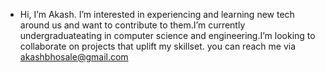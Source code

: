 

- Hi, I’m Akash. I’m interested in experiencing and learning new tech around us and want to contribute to them.I’m currently
     undergraduateating in computer science and engineering.I’m looking to collaborate on projects that uplift my skillset.
		 you can reach me via akashbhosale@gmail.com 

<!---
AkashBhosale1/AkashBhosale1 is a ✨ special ✨ repository because its `README.md` (this file) appears on your GitHub profile.
You can click the Preview link to take a look at your changes.
--->
